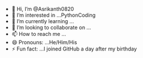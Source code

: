 - 👋 Hi, I’m @Asrikanth0820
- 👀 I’m interested in ...PythonCoding
- 🌱 I’m currently learning ...
- 💞️ I’m looking to collaborate on ...
- 📫 How to reach me ...
- 😄 Pronouns: ...He/Him/His
- ⚡ Fun fact: ...I joined GitHub a day after my birthday

<!---
Asrikanth0820/Asrikanth0820 is a ✨ special ✨ repository because its `README.md` (this file) appears on your GitHub profile.
You can click the Preview link to take a look at your changes.
--->

